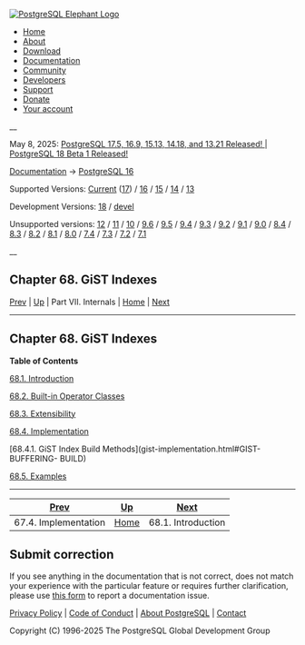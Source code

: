 [ ![PostgreSQL Elephant Logo](/media/img/about/press/elephant.png) ](/)

  * [Home](/ "Home")
  * [About](/about/ "About")
  * [Download](/download/ "Download")
  * [Documentation](/docs/ "Documentation")
  * [Community](/community/ "Community")
  * [Developers](/developer/ "Developers")
  * [Support](/support/ "Support")
  * [Donate](/about/donate/ "Donate")
  * [Your account](/account/ "Your account")

__

May 8, 2025: [ PostgreSQL 17.5, 16.9, 15.13, 14.18, and 13.21 Released! ](/about/news/postgresql-175-169-1513-1418-and-1321-released-3072/) | [ PostgreSQL 18 Beta 1 Released! ](/about/news/postgresql-18-beta-1-released-3070/)

[Documentation](/docs/ "Documentation") -> [PostgreSQL
16](/docs/16/index.html)

Supported Versions: [Current](/docs/current/gist.html "PostgreSQL 17 -
Chapter 68. GiST Indexes") ([17](/docs/17/gist.html "PostgreSQL 17 -
Chapter 68. GiST Indexes")) / [16](/docs/16/gist.html "PostgreSQL 16 -
Chapter 68. GiST Indexes") / [15](/docs/15/gist.html "PostgreSQL 15 -
Chapter 68. GiST Indexes") / [14](/docs/14/gist.html "PostgreSQL 14 -
Chapter 68. GiST Indexes") / [13](/docs/13/gist.html "PostgreSQL 13 -
Chapter 68. GiST Indexes")

Development Versions: [18](/docs/18/gist.html "PostgreSQL 18 -
Chapter 68. GiST Indexes") / [devel](/docs/devel/gist.html "PostgreSQL devel -
Chapter 68. GiST Indexes")

Unsupported versions: [12](/docs/12/gist.html "PostgreSQL 12 -
Chapter 68. GiST Indexes") / [11](/docs/11/gist.html "PostgreSQL 11 -
Chapter 68. GiST Indexes") / [10](/docs/10/gist.html "PostgreSQL 10 -
Chapter 68. GiST Indexes") / [9.6](/docs/9.6/gist.html "PostgreSQL 9.6 -
Chapter 68. GiST Indexes") / [9.5](/docs/9.5/gist.html "PostgreSQL 9.5 -
Chapter 68. GiST Indexes") / [9.4](/docs/9.4/gist.html "PostgreSQL 9.4 -
Chapter 68. GiST Indexes") / [9.3](/docs/9.3/gist.html "PostgreSQL 9.3 -
Chapter 68. GiST Indexes") / [9.2](/docs/9.2/gist.html "PostgreSQL 9.2 -
Chapter 68. GiST Indexes") / [9.1](/docs/9.1/gist.html "PostgreSQL 9.1 -
Chapter 68. GiST Indexes") / [9.0](/docs/9.0/gist.html "PostgreSQL 9.0 -
Chapter 68. GiST Indexes") / [8.4](/docs/8.4/gist.html "PostgreSQL 8.4 -
Chapter 68. GiST Indexes") / [8.3](/docs/8.3/gist.html "PostgreSQL 8.3 -
Chapter 68. GiST Indexes") / [8.2](/docs/8.2/gist.html "PostgreSQL 8.2 -
Chapter 68. GiST Indexes") / [8.1](/docs/8.1/gist.html "PostgreSQL 8.1 -
Chapter 68. GiST Indexes") / [8.0](/docs/8.0/gist.html "PostgreSQL 8.0 -
Chapter 68. GiST Indexes") / [7.4](/docs/7.4/gist.html "PostgreSQL 7.4 -
Chapter 68. GiST Indexes") / [7.3](/docs/7.3/gist.html "PostgreSQL 7.3 -
Chapter 68. GiST Indexes") / [7.2](/docs/7.2/gist.html "PostgreSQL 7.2 -
Chapter 68. GiST Indexes") / [7.1](/docs/7.1/gist.html "PostgreSQL 7.1 -
Chapter 68. GiST Indexes")

__

Chapter 68. GiST Indexes  
---  
[Prev](btree-implementation.html "67.4. Implementation")  | [Up](internals.html "Part VII. Internals") | Part VII. Internals | [Home](index.html "PostgreSQL 16.9 Documentation") |  [Next](gist-intro.html "68.1. Introduction")  
  
* * *

## Chapter 68. GiST Indexes

**Table of Contents**

[68.1. Introduction](gist-intro.html)

[68.2. Built-in Operator Classes](gist-builtin-opclasses.html)

[68.3. Extensibility](gist-extensibility.html)

[68.4. Implementation](gist-implementation.html)

    

[68.4.1. GiST Index Build Methods](gist-implementation.html#GIST-BUFFERING-
BUILD)

[68.5. Examples](gist-examples.html)

* * *

[Prev](btree-implementation.html "67.4. Implementation")  | [Up](internals.html "Part VII. Internals") |  [Next](gist-intro.html "68.1. Introduction")  
---|---|---  
67.4. Implementation  | [Home](index.html "PostgreSQL 16.9 Documentation") |  68.1. Introduction  
  
## Submit correction

If you see anything in the documentation that is not correct, does not match
your experience with the particular feature or requires further clarification,
please use [this form](/account/comments/new/16/gist.html/) to report a
documentation issue.

[Privacy Policy](/about/privacypolicy) | [Code of Conduct](/about/policies/coc/) | [About PostgreSQL](/about/) | [Contact](/about/contact/)  

Copyright (C) 1996-2025 The PostgreSQL Global Development Group

